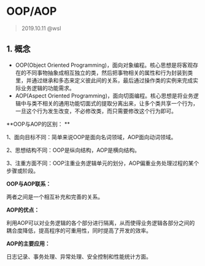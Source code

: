 # OOP/AOP

> 2019.10.11 @wsl

## 1. 概念

- OOP(Object Oriented Programming)，面向对象编程。核心思想是将客观存在的不同事物抽象成相互独立的类，然后把事物相关的属性和行为封装到类里，并通过继承和多态来定义彼此间的关系，最后通过操作类的实例来完成实际业务逻辑的功能需求。
- AOP(Aspect Oriented Programming)，面向切面编程。核心思想是将业务逻辑中与类不相关的通用功能切面式的提取分离出来，让多个类共享一个行为，一旦这个行为发生改变，不必修改类，而只需要修改这个行为即可。

**OOP与AOP的区别： **

1、面向目标不同：简单来说OOP是面向名词领域，AOP面向动词领域。

2、思想结构不同：OOP是纵向结构，AOP是横向结构。

3、注重方面不同：OOP注重业务逻辑单元的划分，AOP偏重业务处理过程的某个步骤或阶段。

**OOP与AOP联系：**

两者之间是一个相互补充和完善的关系。

**AOP的优点：**

利用AOP可以对业务逻辑的各个部分进行隔离，从而使得业务逻辑各部分之间的耦合度降低，提高程序的可重用性，同时提高了开发的效率。

**AOP的主要应用：**

日志记录、事务处理、异常处理、安全控制和性能统计方面。





